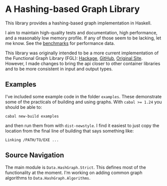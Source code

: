 A Hashing-based Graph Library
=============================

This library provides a hashing-based graph implementation in Haskell.

I aim to maintain high-quality tests and documentation, high performance,
and a reasonably low memory profile. If any of those seem to be lacking, let me
know. See the
[benchmarks](https://github.com/patrickdoc/hash-graph/blob/master/benchmarks/benchmarks.md)
for performance data.

This library was originally intended to be a more current implementation of
the Functional Graph Library (FGL):
[Hackage](https://hackage.haskell.org/package/fgl),
[GitHub](https://github.com/haskell/fgl),
[Original Site](http://web.engr.oregonstate.edu/~erwig/fgl/haskell/).
However, I made changes to bring the api closer to other container libraries
and to be more consistent in input and output types.

Examples
--------

I've included some example code in the folder `examples`. These demonstrate some
of the practicals of building and using graphs. With `cabal >= 1.24` you should
be able to:

    cabal new-build examples

and then run them from with `dist-newstyle`. I find it easiest to just copy the
location from the final line of building that says something like:

    Linking /PATH/TO/EXE ...

Source Navigation
-----------------

The main module is `Data.HashGraph.Strict`. This defines most of the
functionality at the moment. I'm working on adding common graph algorithms to
`Data.HashGraph.Algorithms`.
